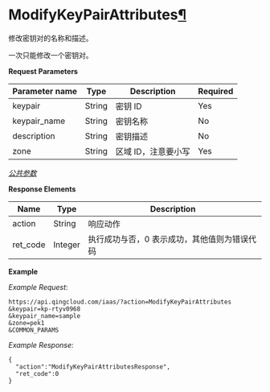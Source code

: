 ---
---

# ModifyKeyPairAttributes[¶](#modifykeypairattributes "永久链接至标题")

修改密钥对的名称和描述。

一次只能修改一个密钥对。

**Request Parameters**

| Parameter name | Type | Description | Required |
| --- | --- | --- | --- |
| keypair | String | 密钥 ID | Yes |
| keypair_name | String | 密钥名称 | No |
| description | String | 密钥描述 | No |
| zone | String | 区域 ID，注意要小写 | Yes |

[_公共参数_](../../common/parameters.html#api-common-parameters)

**Response Elements**

| Name | Type | Description |
| --- | --- | --- |
| action | String | 响应动作 |
| ret_code | Integer | 执行成功与否，0 表示成功，其他值则为错误代码 |

**Example**

_Example Request_:

```
https://api.qingcloud.com/iaas/?action=ModifyKeyPairAttributes
&keypair=kp-rtyv0968
&keypair_name=sample
&zone=pek1
&COMMON_PARAMS
```

_Example Response_:

```
{
  "action":"ModifyKeyPairAttributesResponse",
  "ret_code":0
}
```
